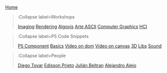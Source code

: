 [Home](/)

> :Collapse label=Workshops
>
> [Imaging](/docs/workshops/imaging)
> [Rendering](/docs/workshops/rendering)
> [Algovis](/docs/workshops/algovis)
> [Arte ASCII](/docs/workshops/ArteASCII)
> [Computer Graphics](/docs/workshops/cg)
> [HCI](/docs/workshops/hci)

> :Collapse label=P5 Code Snippets
> 
> [P5 Component](/docs/snippets/component)
> [Basics](/docs/snippets/basic)
> [Video on dom](/docs/snippets/video-dom)
> [Video on canvas](/docs/snippets/video-canvas)
> [3D](/docs/snippets/3d)
> [Libs](/docs/snippets/lib)
> [Sound](/docs/snippets/sound)

> :Collapse label=People
> 
> [Diego Tovar](/docs/members/diego)
> [Edisson Prieto](/docs/members/EdissonPrieto)
> [Julián Beltran](/docs/members/JulianBeltran)
> [Alejandro Alejo](/docs/members/AlejandroAlejo)